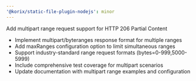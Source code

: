 ```yaml
---
'@korix/static-file-plugin-nodejs': minor
---
```


Add multipart range request support for HTTP 206 Partial Content

- Implement multipart/byteranges response format for multiple ranges
- Add maxRanges configuration option to limit simultaneous ranges
- Support industry-standard range request formats (bytes=0-999,5000-5999)
- Include comprehensive test coverage for multipart scenarios
- Update documentation with multipart range examples and configuration
